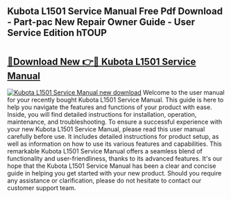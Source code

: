 ## Kubota L1501 Service Manual Free Pdf Download - Part-pac New Repair Owner Guide - User Service Edition hTOUP

# <h2><a href="http://bc95235.oget.top/?id=Kubota+L1501+Service+Manual">🔗Download New 👉🔴 Kubota L1501 Service Manual</a></h2>

[![Kubota L1501 Service Manual new download](https://i.imgur.com/5g1atiW.png)](http://bc95235.oget.top/?id=Kubota+L1501+Service+Manual)
Welcome to the user manual for your recently bought Kubota L1501 Service Manual. This guide is here to help you navigate the features and functions of your product with ease. Inside, you will find detailed instructions for installation, operation, maintenance, and troubleshooting. To ensure a successful experience with your new Kubota L1501 Service Manual, please read this user manual carefully before use. It includes detailed instructions for product setup, as well as information on how to use its various features and capabilities. This remarkable Kubota L1501 Service Manual offers a seamless blend of functionality and user-friendliness, thanks to its advanced features. It's our hope that the Kubota L1501 Service Manual has been a clear and concise guide in helping you get started with your new product. Should you require any assistance or clarification, please do not hesitate to contact our customer support team.

